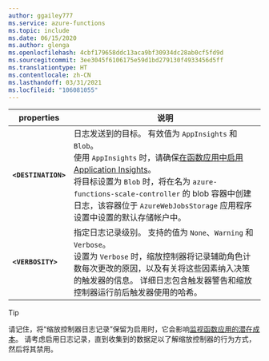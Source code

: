 ```yaml
---
author: ggailey777
ms.service: azure-functions
ms.topic: include
ms.date: 06/15/2020
ms.author: glenga
ms.openlocfilehash: 4cbf179658ddc13aca9bf30934dc28ab0cf5fd9d
ms.sourcegitcommit: 3ee3045f6106175e59d1bd279130f4933456d5ff
ms.translationtype: HT
ms.contentlocale: zh-CN
ms.lasthandoff: 03/31/2021
ms.locfileid: "106081055"
---
```

| properties | 说明 |
|--|--|
|**`<DESTINATION>`**| 日志发送到的目标。 有效值为 `AppInsights` 和 `Blob`。<br/>使用 `AppInsights` 时，请确保[在函数应用中启用 Application Insights](../articles/azure-functions/configure-monitoring.md#enable-application-insights-integration)。<br/>将目标设置为 `Blob` 时，将在名为 `azure-functions-scale-controller` 的 blob 容器中创建日志，该容器位于 `AzureWebJobsStorage` 应用程序设置中设置的默认存储帐户中。 |
|**`<VERBOSITY>`** | 指定日志记录级别。 支持的值为 `None`、`Warning` 和 `Verbose`。<br/>设置为 `Verbose` 时，缩放控制器将记录辅助角色计数每次更改的原因，以及有关将这些因素纳入决策的触发器的信息。 详细日志包含触发器警告和缩放控制器运行前后触发器使用的哈希。 |

> [!TIP]
> 请记住，将“缩放控制器日志记录”保留为启用时，它会影响[监视函数应用的潜在成本](../articles/azure-functions/functions-monitoring.md#application-insights-pricing-and-limits)。 请考虑启用日志记录，直到收集到的数据足以了解缩放控制器的行为方式，然后将其禁用。
